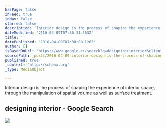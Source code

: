 ```yaml
---
hasPage: false
inFeed: true
inNav: false
starred: false
description: 'Interior design is the process of shaping the experience of interior space, through the manipulation of spatial volume as well as surface treatment.'
dateModified: '2016-04-09T07:36:31.263Z'
title: ''
datePublished: '2016-04-09T07:38:08.126Z'
author: []
isBasedOnUrl: 'https://www.google.ca/search?q=designing+interior&client=tablet-android-bell-ca&biw=1024&bih=768&prmd=ivn&source=lnms&tbm=isch&sa=X&ved=0ahUKEwirsvqLhYHMAhXquoMKHcn-CB4Q_AUIBigB#q=designing+interior+residential&tbas=0&tbs=itp:photo&tbm=isch&prmd=inv&imgrc=4j4v-JpHPstoSM%3A'
sourcePath: _posts/2016-04-09-interior-design-is-the-process-of-shaping-the-experience-of.md
published: true
_context: 'http://schema.org'
_type: MediaObject

---
```

Interior design is the process of shaping the experience of interior space, through the manipulation of spatial volume as well as surface treatment.

<article style=""><h1>designing interior - Google Search</h1><img src="https://encrypted-tbn0.gstatic.com/images?q=tbn:ANd9GcRlycYZevhyFCbXxxTegoZTeiNTO_4UgdEen_cQkrYqwmg-CHFjxfYRAsY" /></article>